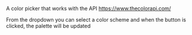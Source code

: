 A color picker that works with the API https://www.thecolorapi.com/

From the dropdown you can select a color scheme and when the button is clicked, the palette will be updated
